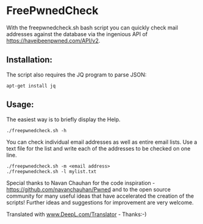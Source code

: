 # FreePwnedCheck

With the freepwnedcheck.sh bash script you can quickly check mail addresses against the database via the ingenious API of https://haveibeenpwned.com/API/v2.

## Installation:

The script also requires the JQ program to parse JSON:

    apt-get install jq

## Usage:

The easiest way is to briefly display the Help.

    ./freepwnedcheck.sh -h

You can check individual email addresses as well as entire email lists. Use a text file for the list and write each of the addresses to be checked on one line.

    ./freepwnedcheck.sh -m <email address>
    ./freepwnedcheck.sh -l mylist.txt

Special thanks to Navan Chauhan for the code inspiration - https://github.com/navanchauhan/Pwned and to the open source community for many useful ideas that have accelerated the creation of the scripts! Further ideas and suggestions for improvement are very welcome.

Translated with www.DeepL.com/Translator - Thanks:-)
